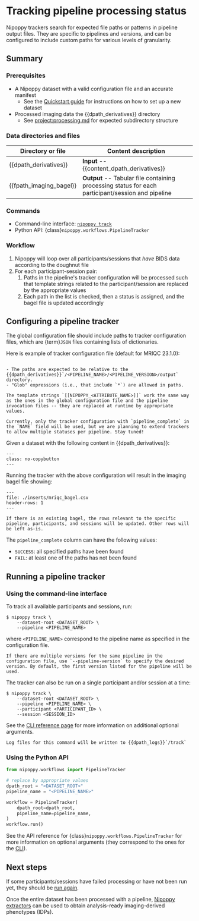 # Tracking pipeline processing status

Nipoppy trackers search for expected file paths or patterns in pipeline output files. They are specific to pipelines and versions, and can be configured to include custom paths for various levels of granularity.

## Summary

### Prerequisites

- A Nipoppy dataset with a valid configuration file and an accurate manifest
    - See the [Quickstart guide](../quickstart.md) for instructions on how to set up a new dataset
- Processed imaging data the {{dpath_derivatives}} directory
    - See <project:processing.md> for expected subdirectory structure

### Data directories and files

| Directory or file | Content description |
|---|---|
| {{dpath_derivatives}} | **Input** -- {{content_dpath_derivatives}} |
| {{fpath_imaging_bagel}} | **Output** -- Tabular file containing processing status for each participant/session and pipeline |

### Commands

- Command-line interface: [`nipoppy track`](<project:../cli_reference/track.md>)
- Python API: {class}`nipoppy.workflows.PipelineTracker`

### Workflow

1. Nipoppy will loop over all participants/sessions that *have* BIDS data according to the doughnut file
2. For each participant-session pair:
    1. Paths in the pipeline's tracker configuration will be processed such that template strings related to the participant/session are replaced by the appropriate values
    2. Each path in the list is checked, then a status is assigned, and the bagel file is updated accordingly

## Configuring a pipeline tracker

The global configuration file should include paths to tracker configuration files, which are {term}`JSON` files containing lists of dictionaries.

Here is example of tracker configuration file (default for MRIQC 23.1.0):
```{literalinclude} ../../../nipoppy/data/examples/sample_tracker_configs/mriqc-23.1.0.json
```

```{tip}
- The paths are expected to be relative to the {{dpath_derivatives}}`/<PIPELINE_NAME>/<PIPELINE_VERSION>/output` directory.
- "Glob" expressions (i.e., that include `*`) are allowed in paths.
```

```{note}
The template strings `[[NIPOPPY_<ATTRIBUTE_NAME>]]` work the same way as the ones in the global configuration file and the pipeline invocation files -- they are replaced at runtime by appropriate values.
```

```{attention}
Currently, only the tracker configuration with `pipeline_complete` in the `NAME` field will be used, but we are planning to extend trackers to allow multiple statuses per pipeline. Stay tuned!
```

Given a dataset with the following content in {{dpath_derivatives}}:
```{literalinclude} ./inserts/mriqc_outputs.txt
---
class: no-copybutton
---
```

Running the tracker with the above configuration will result in the imaging bagel file showing:
```{csv-table}
---
file: ./inserts/mriqc_bagel.csv
header-rows: 1
---
```

```{note}
If there is an existing bagel, the rows relevant to the specific pipeline, participants, and sessions will be updated. Other rows will be left as-is.
```

The `pipeline_complete` column can have the following values:
* `SUCCESS`: all specified paths have been found
* `FAIL`: at least one of the paths has not been found

## Running a pipeline tracker

### Using the command-line interface

To track all available participants and sessions, run:
```console
$ nipoppy track \
    --dataset-root <DATASET_ROOT> \
    --pipeline <PIPELINE_NAME>
```
where `<PIPELINE_NAME>` correspond to the pipeline name as specified in the configuration file.

```{note}
If there are multiple versions for the same pipeline in the configuration file, use `--pipeline-version` to specify the desired version. By default, the first version listed for the pipeline will be used.
```

The tracker can also be run on a single participant and/or session at a time:
```console
$ nipoppy track \
    --dataset-root <DATASET_ROOT> \
    --pipeline <PIPELINE_NAME> \
    --participant <PARTICIPANT_ID> \
    --session <SESSION_ID>
```

See the [CLI reference page](<project:../cli_reference/track.md>) for more information on additional optional arguments.

```{note}
Log files for this command will be written to {{dpath_logs}}`/track`
```

### Using the Python API

```python
from nipoppy.workflows import PipelineTracker

# replace by appropriate values
dpath_root = "<DATASET_ROOT>"
pipeline_name = "<PIPELINE_NAME>"

workflow = PipelineTracker(
    dpath_root=dpath_root,
    pipeline_name=pipeline_name,
)
workflow.run()
```

See the API reference for {class}`nipoppy.workflows.PipelineTracker` for more information on optional arguments (they correspond to the ones for the [CLI](<project:../cli_reference/track.md>)).

## Next steps

If some participants/sessions have failed processing or have not been run yet, they should be [run again](./processing.md).

Once the entire dataset has been processed with a pipeline, [Nipoppy extractors](./extraction.md) can be used to obtain analysis-ready imaging-derived phenotypes (IDPs).
